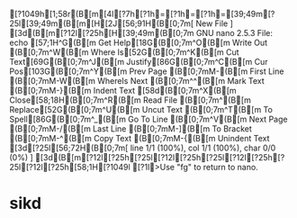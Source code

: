 [?1049h[1;58r(B[m[4l[?7h[?1h=[?1h=[?1h=[39;49m[?25l[39;49m(B[m[H[2J[56;91H(B[0;7m[ New File ][3d(B[m[?12l[?25h[H[39;49m(B[0;7m  GNU nano 2.5.3                                                     File: echo                                                                                                                 [57;1H^G(B[m Get Help[18G(B[0;7m^O(B[m Write Out     (B[0;7m^W(B[m Where Is[52G(B[0;7m^K(B[m Cut Text[69G(B[0;7m^J(B[m Justify[86G(B[0;7m^C(B[m Cur Pos[103G(B[0;7m^Y(B[m Prev Page     (B[0;7mM-\(B[m First Line   (B[0;7mM-W(B[m WhereIs Next (B[0;7m^^(B[m Mark Text     (B[0;7mM-}(B[m Indent Text[58d(B[0;7m^X(B[m Close[58;18H(B[0;7m^R(B[m Read File     (B[0;7m^\(B[m Replace[52G(B[0;7m^U(B[m Uncut Text    (B[0;7m^T(B[m To Spell[86G(B[0;7m^_(B[m Go To Line    (B[0;7m^V(B[m Next Page     (B[0;7mM-/(B[m Last Line    (B[0;7mM-](B[m To Bracket   (B[0;7mM-^(B[m Copy Text    (B[0;7mM-{(B[m Unindent Text[3d[?25l[56;72H(B[0;7m[ line 1/1 (100%), col 1/1 (100%), char 0/0 (0%) ][3d(B[m[?12l[?25h[?25l[?12l[?25h[?25l[?12l[?25h[?25l[?12l[?25h[58;1H[?1049l[?1l>Use "fg" to return to nano.
# sikd
